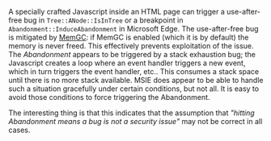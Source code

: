 A specially crafted Javascript inside an HTML page can trigger a use-after-free
bug in `Tree::ANode::IsInTree` or a breakpoint in
`Abandonment::InduceAbandonment` in Microsoft Edge. The use-after-free bug is
mitigated by [MemGC][]: if MemGC is enabled (which it is by default) the memory
is never freed. This effectively prevents exploitation of the issue. The
*Abandonment* appears to be triggered by a stack exhaustion bug; the Javascript
creates a loop where an event handler triggers a new event, which in turn
triggers the event handler, etc.. This consumes a stack space until there is no
more stack available. MSIE does appear to be able to handle such a situation
gracefully under certain conditions, but not all. It is easy to avoid those
conditions to force triggering the Abandonment.

The interesting thing is that this indicates that the assumption that *"hitting
Abandonment means a bug is not a security issue"* may not be correct in all
cases.

[MemGC]: https://securityintelligence.com/memgc-use-after-free-exploit-mitigation-in-edge-and-ie-on-windows-10/
